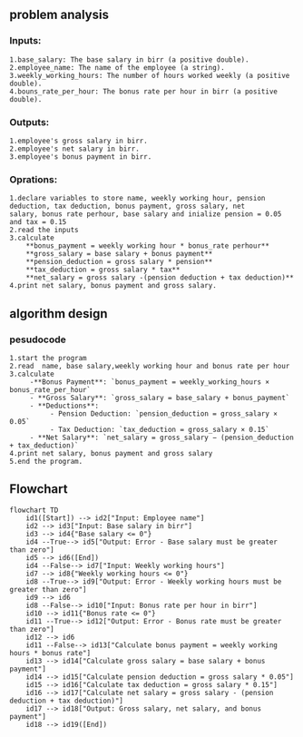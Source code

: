  ## problem analysis

 ### Inputs:
    1.base_salary: The base salary in birr (a positive double).
    2.employee_name: The name of the employee (a string).
    3.weekly_working_hours: The number of hours worked weekly (a positive double).
    4.bouns_rate_per_hour: The bonus rate per hour in birr (a positive double).
    
 ### Outputs:
    1.employee's gross salary in birr.
    2.employee's net salary in birr.
    3.employee's bonus payment in birr.

 ### Oprations:
    1.declare variables to store name, weekly working hour, pension deduction, tax deduction, bonus payment, gross salary, net          salary, bonus rate perhour, base salary and inialize pension = 0.05 and tax = 0.15
    2.read the inputs
    3.calculate 
        **bonus_payment = weekly working hour * bonus_rate perhour**
        **gross_salary = base salary + bonus payment**
        **pension_deduction = gross salary * pension**
        **tax_deduction = gross salary * tax**
        **net_salary = gross salary -(pension deduction + tax deduction)**
    4.print net salary, bonus payment and gross salary. 

 ## algorithm design
   ###  pesudocode
    1.start the program
    2.read  name, base salary,weekly working hour and bonus rate per hour
    3.calculate 
         -**Bonus Payment**: `bonus_payment = weekly_working_hours × bonus_rate_per_hour`
         - **Gross Salary**: `gross_salary = base_salary + bonus_payment`
         - **Deductions**:
              - Pension Deduction: `pension_deduction = gross_salary × 0.05`
              - Tax Deduction: `tax_deduction = gross_salary × 0.15`
         - **Net Salary**: `net_salary = gross_salary − (pension_deduction + tax_deduction)`
    4.print net salary, bonus payment and gross salary 
    5.end the program.

  ## Flowchart

```mermaid
flowchart TD
    id1([Start]) --> id2["Input: Employee name"]
    id2 --> id3["Input: Base salary in birr"]
    id3 --> id4{"Base salary <= 0"}
    id4 --True--> id5["Output: Error - Base salary must be greater than zero"]
    id5 --> id6([End])
    id4 --False--> id7["Input: Weekly working hours"]
    id7 --> id8{"Weekly working hours <= 0"}
    id8 --True--> id9["Output: Error - Weekly working hours must be greater than zero"]
    id9 --> id6
    id8 --False--> id10["Input: Bonus rate per hour in birr"]
    id10 --> id11{"Bonus rate <= 0"}
    id11 --True--> id12["Output: Error - Bonus rate must be greater than zero"]
    id12 --> id6
    id11 --False--> id13["Calculate bonus payment = weekly working hours * bonus rate"]
    id13 --> id14["Calculate gross salary = base salary + bonus payment"]
    id14 --> id15["Calculate pension deduction = gross salary * 0.05"]
    id15 --> id16["Calculate tax deduction = gross salary * 0.15"]
    id16 --> id17["Calculate net salary = gross salary - (pension deduction + tax deduction)"]
    id17 --> id18["Output: Gross salary, net salary, and bonus payment"]
    id18 --> id19([End])


```
